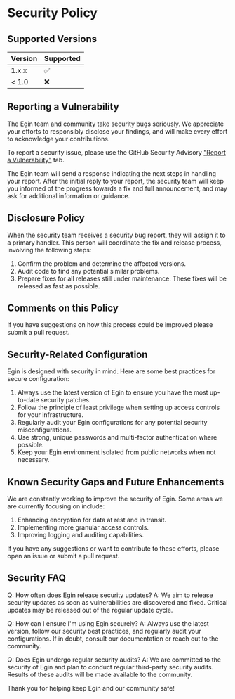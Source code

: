 # Security Policy

## Supported Versions

| Version | Supported          |
| ------- | ------------------ |
| 1.x.x   | :white_check_mark: |
| < 1.0   | :x:                |

## Reporting a Vulnerability

The Egin team and community take security bugs seriously. We appreciate your efforts to responsibly disclose your findings, and will make every effort to acknowledge your contributions.

To report a security issue, please use the GitHub Security Advisory ["Report a Vulnerability"](https://github.com/hexbee-net/egin/security/advisories/new) tab.

The Egin team will send a response indicating the next steps in handling your report. After the initial reply to your report, the security team will keep you informed of the progress towards a fix and full announcement, and may ask for additional information or guidance.

## Disclosure Policy

When the security team receives a security bug report, they will assign it to a primary handler. This person will coordinate the fix and release process, involving the following steps:

1. Confirm the problem and determine the affected versions.
2. Audit code to find any potential similar problems.
3. Prepare fixes for all releases still under maintenance. These fixes will be released as fast as possible.

## Comments on this Policy

If you have suggestions on how this process could be improved please submit a pull request.

## Security-Related Configuration

Egin is designed with security in mind. Here are some best practices for secure configuration:

1. Always use the latest version of Egin to ensure you have the most up-to-date security patches.
2. Follow the principle of least privilege when setting up access controls for your infrastructure.
3. Regularly audit your Egin configurations for any potential security misconfigurations.
4. Use strong, unique passwords and multi-factor authentication where possible.
5. Keep your Egin environment isolated from public networks when not necessary.

## Known Security Gaps and Future Enhancements

We are constantly working to improve the security of Egin. Some areas we are currently focusing on include:

1. Enhancing encryption for data at rest and in transit.
2. Implementing more granular access controls.
3. Improving logging and auditing capabilities.

If you have any suggestions or want to contribute to these efforts, please open an issue or submit a pull request.

## Security FAQ

Q: How often does Egin release security updates?
A: We aim to release security updates as soon as vulnerabilities are discovered and fixed. Critical updates may be released out of the regular update cycle.

Q: How can I ensure I'm using Egin securely?
A: Always use the latest version, follow our security best practices, and regularly audit your configurations. If in doubt, consult our documentation or reach out to the community.

Q: Does Egin undergo regular security audits?
A: We are committed to the security of Egin and plan to conduct regular third-party security audits. Results of these audits will be made available to the community.

Thank you for helping keep Egin and our community safe!
